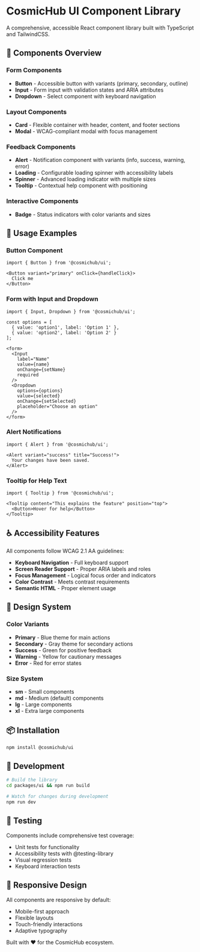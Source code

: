 # CosmicHub UI Component Library

A comprehensive, accessible React component library built with TypeScript and TailwindCSS.

## 🎨 Components Overview

### Form Components
- **Button** - Accessible button with variants (primary, secondary, outline)
- **Input** - Form input with validation states and ARIA attributes
- **Dropdown** - Select component with keyboard navigation

### Layout Components  
- **Card** - Flexible container with header, content, and footer sections
- **Modal** - WCAG-compliant modal with focus management

### Feedback Components
- **Alert** - Notification component with variants (info, success, warning, error)
- **Loading** - Configurable loading spinner with accessibility labels
- **Spinner** - Advanced loading indicator with multiple sizes
- **Tooltip** - Contextual help component with positioning

### Interactive Components
- **Badge** - Status indicators with color variants and sizes

## 🚀 Usage Examples

### Button Component
```tsx
import { Button } from '@cosmichub/ui';

<Button variant="primary" onClick={handleClick}>
  Click me
</Button>
```

### Form with Input and Dropdown
```tsx
import { Input, Dropdown } from '@cosmichub/ui';

const options = [
  { value: 'option1', label: 'Option 1' },
  { value: 'option2', label: 'Option 2' }
];

<form>
  <Input 
    label="Name" 
    value={name} 
    onChange={setName}
    required 
  />
  <Dropdown 
    options={options}
    value={selected}
    onChange={setSelected}
    placeholder="Choose an option"
  />
</form>
```

### Alert Notifications
```tsx
import { Alert } from '@cosmichub/ui';

<Alert variant="success" title="Success!">
  Your changes have been saved.
</Alert>
```

### Tooltip for Help Text
```tsx
import { Tooltip } from '@cosmichub/ui';

<Tooltip content="This explains the feature" position="top">
  <Button>Hover for help</Button>
</Tooltip>
```

## ♿ Accessibility Features

All components follow WCAG 2.1 AA guidelines:
- **Keyboard Navigation** - Full keyboard support
- **Screen Reader Support** - Proper ARIA labels and roles
- **Focus Management** - Logical focus order and indicators
- **Color Contrast** - Meets contrast requirements
- **Semantic HTML** - Proper element usage

## 🎯 Design System

### Color Variants
- **Primary** - Blue theme for main actions
- **Secondary** - Gray theme for secondary actions  
- **Success** - Green for positive feedback
- **Warning** - Yellow for cautionary messages
- **Error** - Red for error states

### Size System
- **sm** - Small components
- **md** - Medium (default) components
- **lg** - Large components
- **xl** - Extra large components

## 📦 Installation

```bash
npm install @cosmichub/ui
```

## 🔧 Development

```bash
# Build the library
cd packages/ui && npm run build

# Watch for changes during development
npm run dev
```

## 🧪 Testing

Components include comprehensive test coverage:
- Unit tests for functionality
- Accessibility tests with @testing-library
- Visual regression tests
- Keyboard interaction tests

## 📱 Responsive Design

All components are responsive by default:
- Mobile-first approach
- Flexible layouts
- Touch-friendly interactions
- Adaptive typography

Built with ❤️ for the CosmicHub ecosystem.
